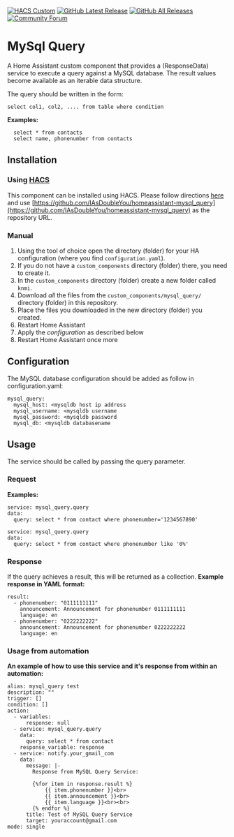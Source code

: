 [![HACS Custom][hacs_shield]][hacs]
[![GitHub Latest Release][releases_shield]][latest_release]
[![GitHub All Releases][downloads_total_shield]][releases]
[![Community Forum][community_forum_shield]][community_forum]

[hacs_shield]: https://img.shields.io/badge/HACS-Custom-41BDF5.svg?style=for-the-badge
[hacs]: https://github.com/hacs/integration

[latest_release]: https://github.com/IAsDoubleYou/homeassistant-mysql_query/releases/latest
[releases_shield]: https://img.shields.io/github/release/IAsDoubleYou/homeassistant-mysql_query.svg?style=for-the-badge

[releases]: https://github.com/IAsDoubleYou/homeassistant-mysql_query/releases/
[downloads_total_shield]: https://img.shields.io/github/downloads/IAsDoubleYou/homeassistant-mysql_query/total?style=for-the-badge

[community_forum_shield]: https://img.shields.io/static/v1.svg?label=%20&message=Forum&style=for-the-badge&color=41bdf5&logo=HomeAssistant&logoColor=white
[community_forum]: https://community.home-assistant.io/t/mysql-command/539839/13

# MySql Query
A Home Assistant custom component that provides a (ResponseData) service to execute a query against a MySQL database. The result values become available as an iterable data structure.

The query should be written in the form:
```text
select col1, col2, .... from table where condition
```

<b>Examples:</b><br>
```text
  select * from contacts
  select name, phonenumber from contacts
```

## Installation

### Using [HACS](https://hacs.xyz/)
This component can be installed using HACS. Please follow directions [here](https://hacs.xyz/docs/faq/custom_repositories/) and use [https://github.com/IAsDoubleYou/homeassistant-mysql_query](https://github.com/IAsDoubleYou/homeassistant-mysql_query) as the repository URL.

### Manual

1. Using the tool of choice open the directory (folder) for your HA configuration (where you find `configuration.yaml`).
2. If you do not have a `custom_components` directory (folder) there, you need to create it.
3. In the `custom_components` directory (folder) create a new folder called `knmi`.
4. Download _all_ the files from the `custom_components/mysql_query/` directory (folder) in this repository.
5. Place the files you downloaded in the new directory (folder) you created.
6. Restart Home Assistant
7. Apply the <i>configuration</i> as described below
8. Restart Home Assistant once more

## Configuration
The MySQL database configuration should be added as follow in configuration.yaml:
```text
mysql_query:
  mysql_host: <mysqldb host ip address
  mysql_username: <mysqldb username
  mysql_password: <mysqldb password
  mysql_db: <mysqldb databasename
```
## Usage
The service should be called by passing the query parameter.

### Request
<b>Examples:</b><br>
```text
service: mysql_query.query
data:
  query: select * from contact where phonenumber='1234567890'

service: mysql_query.query
data:
  query: select * from contact where phonenumber like '0%'
```

### Response
If the query achieves a result, this will be returned as a collection.
<b>Example response in YAML format:</b><br>
```text
result:
  - phonenumber: "0111111111"
    announcement: Announcement for phonenumber 0111111111
    language: en
  - phonenumber: "0222222222"
    announcement: Announcement for phonenumber 0222222222
    language: en
```

### Usage from automation
<b>An example of how to use this service and it's response from within an automation:</b><br>
```text
alias: mysql_query test
description: ""
trigger: []
condition: []
action:
  - variables:
      response: null
  - service: mysql_query.query
    data:
      query: select * from contact
    response_variable: response
  - service: notify.your_gmail_com
    data:
      message: |-
        Response from MySQL Query Service:

        {%for item in response.result %}
            {{ item.phonenumber }}<br>
            {{ item.announcement }}<br>
            {{ item.language }}<br><br>
        {% endfor %}
      title: Test of MySQL Query Service
      target: youraccount@gmail.com
mode: single
```
